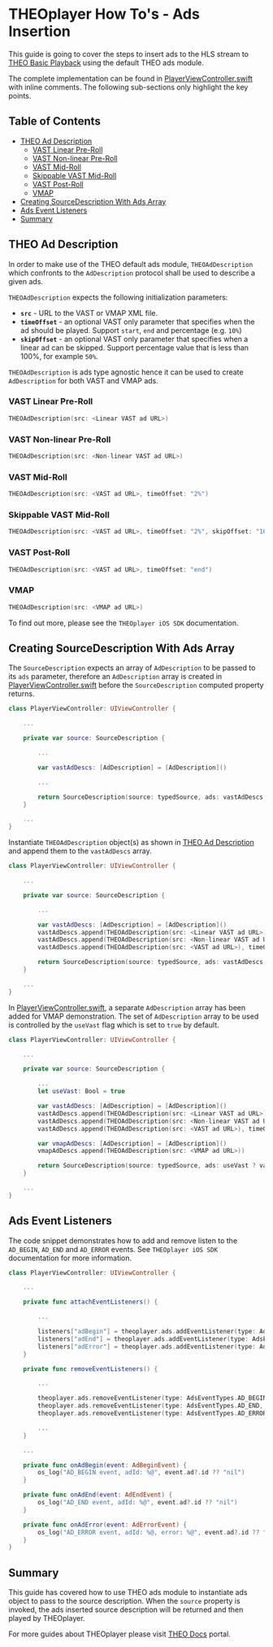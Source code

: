 # THEOplayer How To's - Ads Insertion

This guide is going to cover the steps to insert ads to the HLS stream to [THEO Basic Playback] using the default THEO ads module.

The complete implementation can be found in [PlayerViewController.swift] with inline comments. The following sub-sections only highlight the key points.

## Table of Contents

* [THEO Ad Description]
  * [VAST Linear Pre-Roll]
  * [VAST Non-linear Pre-Roll]
  * [VAST Mid-Roll]
  * [Skippable VAST Mid-Roll]
  * [VAST Post-Roll]
  * [VMAP]
* [Creating SourceDescription With Ads Array]
* [Ads Event Listeners]
* [Summary]

## THEO Ad Description

In order to make use of the THEO default ads module, `THEOAdDescription` which confronts to the `AdDescription` protocol shall be used to describe a given ads.

`THEOAdDescription` expects the following initialization parameters:

* **`src`** - URL to the VAST or VMAP XML file.
* **`timeOffset`** - an optional VAST only parameter that specifies when the ad should be played. Support `start`, `end` and percentage (e.g. `10%`)
* **`skipOffset`** - an optional VAST only parameter that specifies when a linear ad can be skipped. Support percentage value that is less than 100%, for example `50%`.

`THEOAdDescription` is ads type agnostic hence it can be used to create `AdDescription` for both VAST and VMAP ads.

### VAST Linear Pre-Roll

```swift
THEOAdDescription(src: <Linear VAST ad URL>)
```

### VAST Non-linear Pre-Roll

```swift
THEOAdDescription(src: <Non-linear VAST ad URL>)
```

### VAST Mid-Roll

```swift
THEOAdDescription(src: <VAST ad URL>, timeOffset: "2%")
```

### Skippable VAST Mid-Roll

```swift
THEOAdDescription(src: <VAST ad URL>, timeOffset: "2%", skipOffset: "10%")
```

### VAST Post-Roll

```swift
THEOAdDescription(src: <VAST ad URL>, timeOffset: "end")
```

### VMAP

```swift
THEOAdDescription(src: <VMAP ad URL>)
```

To find out more, please see the `THEOplayer iOS SDK` documentation.

## Creating SourceDescription With Ads Array

The `SourceDescription` expects an array of `AdDescription` to be passed to its `ads` parameter, therefore an `AdDescription` array is created in [PlayerViewController.swift] before the `SourceDescription` computed property returns.

```swift
class PlayerViewController: UIViewController {

    ...

    private var source: SourceDescription {

        ...

        var vastAdDescs: [AdDescription] = [AdDescription]()

        ...

        return SourceDescription(source: typedSource, ads: vastAdDescs, poster: posterUrl)
    }

    ...
}
```

Instantiate `THEOAdDescription` object(s) as shown in [THEO Ad Description] and append them to the `vastAdDescs` array.

```swift
class PlayerViewController: UIViewController {

    ...

    private var source: SourceDescription {

        ...

        var vastAdDescs: [AdDescription] = [AdDescription]()
        vastAdDescs.append(THEOAdDescription(src: <Linear VAST ad URL>))
        vastAdDescs.append(THEOAdDescription(src: <Non-linear VAST ad URL>))
        vastAdDescs.append(THEOAdDescription(src: <VAST ad URL>), timeOffset: "2%")

        return SourceDescription(source: typedSource, ads: vastAdDescs, poster: posterUrl)
    }

    ...
}
```

In [PlayerViewController.swift], a separate `AdDescription` array has been added for VMAP demonstration. The set of `AdDescription` array to be used is controlled by the `useVast` flag which is set to `true` by default.

```swift
class PlayerViewController: UIViewController {

    ...

    private var source: SourceDescription {

        ...
        let useVast: Bool = true

        var vastAdDescs: [AdDescription] = [AdDescription]()
        vastAdDescs.append(THEOAdDescription(src: <Linear VAST ad URL>))
        vastAdDescs.append(THEOAdDescription(src: <Non-linear VAST ad URL>))
        vastAdDescs.append(THEOAdDescription(src: <VAST ad URL>), timeOffset: "2%")

        var vmapAdDescs: [AdDescription] = [AdDescription]()
        vmapAdDescs.append(THEOAdDescription(src: <VMAP ad URL>))

        return SourceDescription(source: typedSource, ads: useVast ? vastAdDescs : vmapAdDescs, poster: posterUrl)
    }

    ...
}
```

## Ads Event Listeners

The code snippet demonstrates how to add and remove listen to the `AD_BEGIN`, `AD_END` and `AD_ERROR` events. See `THEOplayer iOS SDK` documentation for more information.

```swift
class PlayerViewController: UIViewController {

    ...

    private func attachEventListeners() {

        ...

        listeners["adBegin"] = theoplayer.ads.addEventListener(type: AdsEventTypes.AD_BEGIN, listener: onAdBegin)
        listeners["adEnd"] = theoplayer.ads.addEventListener(type: AdsEventTypes.AD_END, listener: onAdEnd)
        listeners["adError"] = theoplayer.ads.addEventListener(type: AdsEventTypes.AD_ERROR, listener: onAdError)
    }

    private func removeEventListeners() {

        ...

        theoplayer.ads.removeEventListener(type: AdsEventTypes.AD_BEGIN, listener: listeners["adBegin"]!)
        theoplayer.ads.removeEventListener(type: AdsEventTypes.AD_END, listener: listeners["adEnd"]!)
        theoplayer.ads.removeEventListener(type: AdsEventTypes.AD_ERROR, listener: listeners["adError"]!)

        ...
    }

    ...

    private func onAdBegin(event: AdBeginEvent) {
        os_log("AD_BEGIN event, adId: %@", event.ad?.id ?? "nil")
    }

    private func onAdEnd(event: AdEndEvent) {
        os_log("AD_END event, adId: %@", event.ad?.id ?? "nil")
    }

    private func onAdError(event: AdErrorEvent) {
        os_log("AD_ERROR event, adId: %@, error: %@", event.ad?.id ?? "nil", event.error ?? "nil")
    }
}
```

## Summary

This guide has covered how to use THEO ads module to instantiate ads object to pass to the source description. When the `source` property is invoked, the ads inserted source description will be returned and then played by THEOplayer.

For more guides about THEOplayer please visit [THEO Docs] portal.

[//]: # (Sections reference)
[THEO Ad Description]: #THEO-Ad-Description
[VAST Linear Pre-Roll]: #VAST-Linear-Pre-Roll
[VAST Non-linear Pre-Roll]: #VAST-Non-linear-Pre-Roll
[VAST Mid-Roll]: #VAST-Mid-Roll
[Skippable VAST Mid-Roll]: #Skippable-VAST-Mid-Roll
[VAST Post-Roll]: #VAST-Post-Roll
[VMAP]: #VMAP
[Creating SourceDescription With Ads Array]: #Creating-SourceDescription-With-Ads-Array
[Ads Event Listeners]: #Ads-Event-Listeners
[Optional - VMAP Ad URL]: #Optional---VMAP-Ad-URL
[Expected Result]: #Expected-Result
[Summary]: #Summary

[//]: # (Links and Guides reference)
[THEO Basic Playback]: ../Basic-Playback
[THEO Docs]: https://docs.portal.theoplayer.com/

[//]: # (Project files reference)
[PlayerViewController.swift]: ../../DRM_Playback/PlayerViewController.swift
